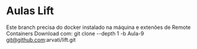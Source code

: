 # Aulas Lift

Este branch precisa do docker instalado na máquina e extenões de Remote Containers
Download com: 
git clone --depth 1 -b Aula-9 git@github.com:arvati/lift.git

